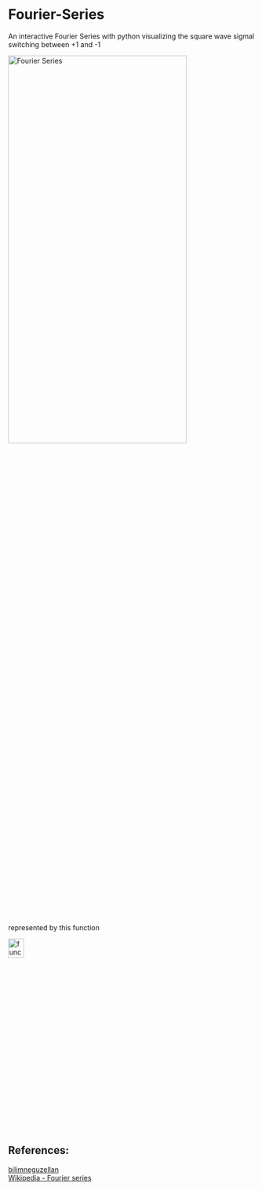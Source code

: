 # Fourier-Series
An interactive Fourier Series with python visualizing the square wave
sigmal switching between +1 and -1 
<p>
<img src="https://user-images.githubusercontent.com/66871920/206819284-0f77904c-8175-4c8b-a014-f3e7bfb2ae5f.png" alt="Fourier Series" width = "85%" height ="45%">
</p>

represented by this function
<p>
<img src="https://user-images.githubusercontent.com/66871920/206819500-8e95d461-84c9-4ad9-9667-1e524e41fdaa.svg" alt="function" width = "25%" height ="10%">
</p>

## References:
[bilimneguzellan](https://bilimneguzellan.net/en/purrier-series-meow-and-making-images-speak/)
<br>
[Wikipedia - Fourier series](https://en.wikipedia.org/wiki/Fourier_series)
